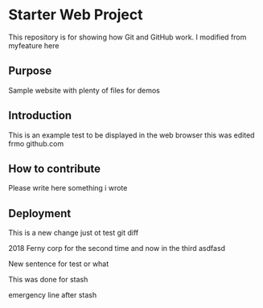 # Starter Web Project

This repository is for showing how Git and GitHub work. I modified
from myfeature here

## Purpose

Sample website with plenty of files for demos

## Introduction
This is an example test 
to be displayed in the web browser
this was edited frmo github.com


## How to contribute

Please write here something i wrote

## Deployment

This is a new change just ot test git diff


2018 Ferny corp for the second time and now in the third asdfasd

New sentence for test or what

This was done for stash

emergency line after stash
